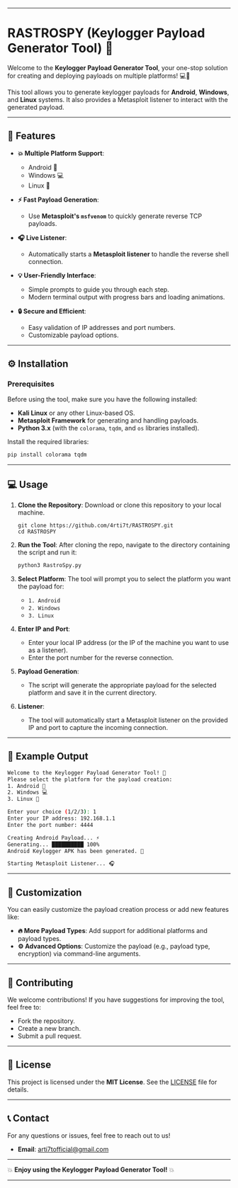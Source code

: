 
---

#  RASTROSPY (Keylogger Payload Generator Tool) 🔐

Welcome to the **Keylogger Payload Generator Tool**, your one-stop solution for creating and deploying payloads on multiple platforms! 💻📱

This tool allows you to generate keylogger payloads for **Android**, **Windows**, and **Linux** systems. It also provides a Metasploit listener to interact with the generated payload.

---

## 🚀 **Features**

- **💥 Multiple Platform Support**:
  - Android 📱
  - Windows 💻
  - Linux 🐧

- **⚡ Fast Payload Generation**:
  - Use **Metasploit's `msfvenom`** to quickly generate reverse TCP payloads.

- **🎧 Live Listener**:
  - Automatically starts a **Metasploit listener** to handle the reverse shell connection.

- **💡 User-Friendly Interface**:
  - Simple prompts to guide you through each step.
  - Modern terminal output with progress bars and loading animations.

- **🔒 Secure and Efficient**:
  - Easy validation of IP addresses and port numbers.
  - Customizable payload options.

---

## ⚙️ **Installation**

### Prerequisites

Before using the tool, make sure you have the following installed:

- **Kali Linux** or any other Linux-based OS.
- **Metasploit Framework** for generating and handling payloads.
- **Python 3.x** (with the `colorama`, `tqdm`, and `os` libraries installed).

Install the required libraries:
```bash
pip install colorama tqdm
```

---

## 💻 **Usage**

1. **Clone the Repository**:
   Download or clone this repository to your local machine.
   ```
   git clone https://github.com/4rti7t/RASTROSPY.git
   cd RASTROSPY
   ```
3. **Run the Tool**:
   After cloning the repo, navigate to the directory containing the script and run it:
   ```bash
   python3 RastroSpy.py
   ```

4. **Select Platform**:
   The tool will prompt you to select the platform you want the payload for:
   - `1. Android`
   - `2. Windows`
   - `3. Linux`

5. **Enter IP and Port**:
   - Enter your local IP address (or the IP of the machine you want to use as a listener).
   - Enter the port number for the reverse connection.

6. **Payload Generation**:
   - The script will generate the appropriate payload for the selected platform and save it in the current directory.

7. **Listener**:
   - The tool will automatically start a Metasploit listener on the provided IP and port to capture the incoming connection.

---

## 📖 Example Output

```bash
Welcome to the Keylogger Payload Generator Tool! 🚀
Please select the platform for the payload creation:
1. Android 📱
2. Windows 💻
3. Linux 🐧

Enter your choice (1/2/3): 1
Enter your IP address: 192.168.1.1
Enter the port number: 4444

Creating Android Payload... ⚡
Generating... ██████████ 100%
Android Keylogger APK has been generated. 📲

Starting Metasploit Listener... 🎧
```

---

## 🎨 **Customization**

You can easily customize the payload creation process or add new features like:

- **🔥 More Payload Types**: Add support for additional platforms and payload types.
- **⚙️ Advanced Options**: Customize the payload (e.g., payload type, encryption) via command-line arguments.

---

## 📢 Contributing

We welcome contributions! If you have suggestions for improving the tool, feel free to:

- Fork the repository.
- Create a new branch.
- Submit a pull request.

---

## 📜 License

This project is licensed under the **MIT License**. See the [LICENSE](LICENSE) file for details.

---

## 📞 Contact

For any questions or issues, feel free to reach out to us!

- **Email**: arti7tofficial@gmail.com
---

💥 **Enjoy using the Keylogger Payload Generator Tool!** 💥

---
